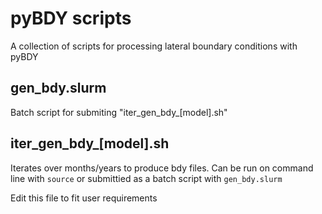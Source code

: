 # pyBDY scripts 

A collection of scripts for processing lateral boundary conditions with pyBDY

gen_bdy.slurm
-------------

Batch script for submiting "iter_gen_bdy_[model].sh"

iter_gen_bdy_[model].sh
-----------------------

Iterates over months/years to produce bdy files. Can be run on command line
with `source` or submittied as a batch script with `gen_bdy.slurm`

Edit this file to fit user requirements
